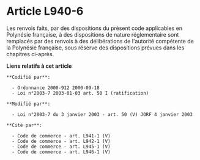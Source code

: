 # Article L940-6

Les renvois faits, par des dispositions du présent code applicables en Polynésie française, à des dispositions de nature
réglementaire sont remplacés par des renvois à des délibérations de l'autorité compétente de la Polynésie française, sous
réserve des dispositions prévues dans les chapitres ci-après.

**Liens relatifs à cet article**

	**Codifié par**:

	  - Ordonnance 2000-912 2000-09-18
	  - Loi n°2003-7 2003-01-03 art. 50 I (ratification)

	**Modifié par**:

	  - Loi n°2003-7 du 3 janvier 2003 - art. 50 (V) JORF 4 janvier 2003

	**Cité par**:

	  - Code de commerce - art. L941-1 (V)
	  - Code de commerce - art. L942-1 (V)
	  - Code de commerce - art. L945-1 (V)
	  - Code de commerce - art. L946-1 (V)

